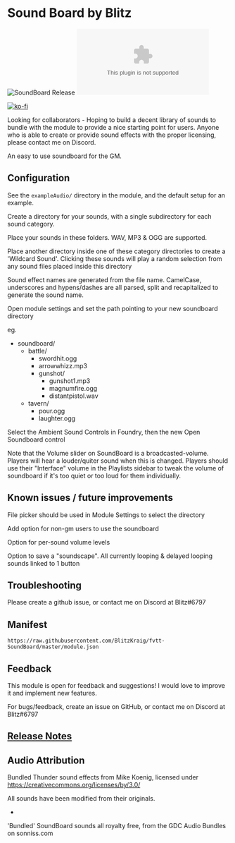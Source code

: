 # Sound Board by Blitz

![SoundBoard Release](https://github.com/BlitzKraig/fvtt-SoundBoard/workflows/SoundBoard%20Release/badge.svg)
![Latest Release Download Count](https://img.shields.io/github/downloads/BlitzKraig/fvtt-SoundBoard/latest/soundboard-release.zip)

[![ko-fi](https://www.ko-fi.com/img/githubbutton_sm.svg)](https://ko-fi.com/Q5Q01YIEJ)

Looking for collaborators - Hoping to build a decent library of sounds to bundle with the module to provide a nice starting point for users.
Anyone who is able to create or provide sound effects with the proper licensing, please contact me on Discord.

An easy to use soundboard for the GM.

## Configuration

See the `exampleAudio/` directory in the module, and the default setup for an example.

Create a directory for your sounds, with a single subdirectory for each sound category.

Place your sounds in these folders. WAV, MP3 & OGG are supported.

Place another directory inside one of these category directories to create a 'Wildcard Sound'. Clicking these sounds will play a random selection from any sound files placed inside this directory

Sound effect names are generated from the file name. CamelCase, underscores and hypens/dashes are all parsed, split and recapitalized to generate the sound name.

Open module settings and set the path pointing to your new soundboard directory

eg.


- soundboard/
    - battle/
        - swordhit.ogg
        - arrowwhizz.mp3
        - gunshot/
            - gunshot1.mp3
            - magnumfire.ogg
            - distantpistol.wav
    - tavern/
        - pour.ogg
        - laughter.ogg

Select the Ambient Sound Controls in Foundry, then the new Open Soundboard control

Note that the Volume slider on SoundBoard is a broadcasted-volume. Players will hear a louder/quiter sound when this is changed. Players should use their "Interface" volume in the Playlists sidebar to tweak the volume of soundboard if it's too quiet or too loud for them individually.

## Known issues / future improvements

File picker should be used in Module Settings to select the directory

Add option for non-gm users to use the soundboard

Option for per-sound volume levels

Option to save a "soundscape". All currently looping & delayed looping sounds linked to 1 button

## Troubleshooting

Please create a github issue, or contact me on Discord at Blitz#6797

## Manifest

`https://raw.githubusercontent.com/BlitzKraig/fvtt-SoundBoard/master/module.json`

## Feedback

This module is open for feedback and suggestions! I would love to improve it and implement new features.

For bugs/feedback, create an issue on GitHub, or contact me on Discord at Blitz#6797

## [Release Notes](./CHANGELOG.md)

## Audio Attribution

Bundled Thunder sound effects from Mike Koenig, licensed under https://creativecommons.org/licenses/by/3.0/

All sounds have been modified from their originals.

-

'Bundled' SoundBoard sounds all royalty free, from the GDC Audio Bundles on sonniss.com

